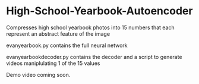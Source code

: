 # High-School-Yearbook-Autoencoder
Compresses high school yearbook photos into 15 numbers that each represent an abstract feature of the image


evanyearbook.py contains the full neural network

evanyearbookdecoder.py contains the decoder and a script to generate videos maniplulating 1 of the 15 values

Demo video coming soon.
